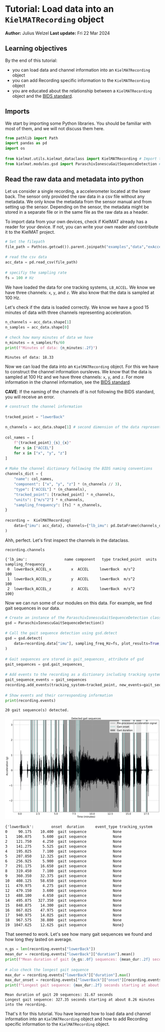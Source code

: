 # Tutorial: Load data into an `KielMATRecording` object

**Author:** Julius Welzel
**Last update:** Fri 22 Mar 2024

## Learning objectives
By the end of this tutorial:
- you can load data and channel information into an `KielMATRecording` object
- you can add Recording specific information to the `KielMATRecording` object
- you are educated about the relationship between a `KielMATRecording` object and the [BIDS standard](https://bids-specification.readthedocs.io/en/stable/).

## Imports

We start by importing some Python libraries. You should be familiar with most of them, and we will not discuss them here.


```python
from pathlib import Path
import pandas as pd
import os

from kielmat.utils.kielmat_dataclass import KielMATRecording # Import the KielMATRecording class
from kielmat.modules.gsd import ParaschivIonescuGaitSequenceDetection # Import the Gait Sequence Detection module
```

## Read the raw data and metadata into python

Let us consider a single recording, a accelerometer located at the lower back.
The sensor only provided the raw data in a csv file without any metadata. We only know the metadata from the sensor manual and from setting up the sensor.
Depending on the sensor, the metadata might be stored in a separate file or in the same file as the raw data as a header.

To import data from your own devices, check if KielMAT already has a reader for your device. If not, you can write your own reader and contribute it to the KielMAT project.


```python
# Set the filepath
file_path = Path(os.getcwd()).parent.joinpath("examples","data","exAccelDataMobilise.csv")

# read the csv data
acc_data = pd.read_csv(file_path)

# specifiy the sampling rate
fs = 100 # Hz
```

We have loaded the data for one tracking systems, `LB_ACCEL`. We know we have three channels: `x`, `y`, and `z`. We also know that the data is sampled at 100 Hz.

Let's check if the data is loaded correctly. We know we have a good 15 minutes of data with three channels representing acceleration.



```python
n_channels = acc_data.shape[1]
n_samples = acc_data.shape[0]

# check how many minutes of data we have
n_minutes = n_samples/fs/60
print(f"Minutes of data: {n_minutes:.2f}")

```

    Minutes of data: 18.33
    

Now we can load the data into an `KielMATRecording` object.
For this we have to construct the channel information oursleves. We know that the data is sampled at 100 Hz and we have three channels: `x`, `y`, and `z`.
For more information in the channel information, see the [BIDS standard](https://bids-specification.readthedocs.io/en/stable/modality-specific-files/motion.html#channels-description-_channelstsv).

**CAVE**:
If the naming of the channels df is not following the BIDS standard, you will receive an error.


```python
# construct the channel information

tracked_point = "lowerBack"

n_channels = acc_data.shape[1] # second dimension of the data represents the number of channels

col_names = [
    f"{tracked_point}_{s}_{x}"
    for s in ["ACCEL"]
    for x in ["x", "y", "z"]
]

# Make the channel dictionary following the BIDS naming conventions
channels_dict = {
    "name": col_names,
    "component": ["x", "y", "z"] * (n_channels // 3),
    "type": ["ACCEL"] * (n_channels),
    "tracked_point": [tracked_point] * n_channels,
    "units": ["m/s^2"] * n_channels,
    "sampling_frequency": [fs] * n_channels,
}

recording =  KielMATRecording(
    data={"imu": acc_data}, channels={"lb_imu": pd.DataFrame(channels_dict)}
)
```

Ahh, perfect. Let's first inspect the channels in the dataclass.


```python
recording.channels
```




    {'lb_imu':                 name component   type tracked_point  units  sampling_frequency
     0  lowerBack_ACCEL_x         x  ACCEL     lowerBack  m/s^2                 100
     1  lowerBack_ACCEL_y         y  ACCEL     lowerBack  m/s^2                 100
     2  lowerBack_ACCEL_z         z  ACCEL     lowerBack  m/s^2                 100}



Now we can run some of our modules on this data. For example, we find gait sequences in our data.


```python
# Create an instance of the ParaschivIonescuGaitSequenceDetection class
gsd = ParaschivIonescuGaitSequenceDetection()

# Call the gait sequence detection using gsd.detect
gsd = gsd.detect(
    data=recording.data["imu"], sampling_freq_Hz=fs, plot_results=True, dt_data=None
)

# Gait sequences are stored in gait_sequences_ attribute of gsd
gait_sequences = gsd.gait_sequences_

# Add events to the recording as a dictionary including tracking system and events
gait_sequence_events = gait_sequences
recording.add_events(tracking_system=tracked_point, new_events=gait_sequence_events)

# Show events and their corresponding information
print(recording.events)
```

    20 gait sequence(s) detected.
    


    
![png](basic_01_load_Data_files/basic_01_load_Data_14_1.png)
    


    {'lowerBack':        onset  duration     event_type tracking_system
    0     90.175    10.400  gait sequence            None
    1    106.075     5.600  gait sequence            None
    2    121.750     4.250  gait sequence            None
    3    141.275     5.525  gait sequence            None
    4    195.025     7.100  gait sequence            None
    5    207.850    12.325  gait sequence            None
    6    256.925     5.900  gait sequence            None
    7    291.175    16.650  gait sequence            None
    8    319.450     7.100  gait sequence            None
    9    360.350    32.375  gait sequence            None
    10   408.125    58.650  gait sequence            None
    11   470.975     4.275  gait sequence            None
    12   479.150     3.600  gait sequence            None
    13   488.100     4.650  gait sequence            None
    14   495.875   327.350  gait sequence            None
    15   848.875    14.300  gait sequence            None
    16   867.025    47.975  gait sequence            None
    17   940.975    14.025  gait sequence            None
    18   967.575    38.800  gait sequence            None
    19  1047.625    12.625  gait sequence            None}
    

That seemed to work. Let's see how many gait sequences we found and how long they lasted on average.


```python
n_gs = len(recording.events["lowerBack"])
mean_dur = recording.events["lowerBack"]["duration"].mean()
print(f"Mean duration of gait {n_gs:.0f} sequences: {mean_dur:.2f} seconds")

# also check the longest gait sequence
max_dur = recording.events["lowerBack"]["duration"].max()
max_dur_onset = recording.events["lowerBack"]["onset"][recording.events["lowerBack"]["duration"].idxmax()]
print(f"Longest gait sequence: {max_dur:.2f} seconds starting at about {max_dur_onset/60:.2f} minutes into the recording.")

```

    Mean duration of gait 20 sequences: 31.67 seconds
    Longest gait sequence: 327.35 seconds starting at about 8.26 minutes into the recording.
    

That's it for this tutorial. You have learned how to load data and channel information into an `KielMATRecording` object and how to add Recording specific information to the `KielMATRecording` object. 

